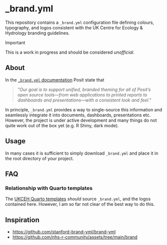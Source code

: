 # _brand.yml

This repository contains a `_brand.yml` configuration file defining colours, typography, and logos consistent with the UK Centre for Ecology & Hydrology branding guidelines.

> [!IMPORTANT]
> This is a work in progress and should be considered _unofficial_.

## About

In the [`_brand.yml` documentation](https://posit-dev.github.io/brand-yml/) Posit state that

> _"Our goal is to support unified, branded theming for all of Posit’s open source tools—from web applications to printed reports to dashboards and presentations—with a consistent look and feel."_

In principle, `_brand.yml` provides a way to single-source this information and seamlessly integrate it into documents, dashboards, presentations etc.
However, the project is under active development and many things do not quite work out of the box yet (e.g. R Shiny, dark mode).

## Usage

In many cases it is sufficient to simply download `_brand.yml` and place it in the root directory of your project.


## FAQ

### Relationship with Quarto templates

The [UKCEH Quarto templates](https://github.com/ukceh-rse/quarto-templates) _should_ source `_brand.yml`, and the logos contained here.
However, I am so far not clear of the best way to do this.


## Inspiration

- https://github.com/stanford-brand-yml/brand-yml
- https://github.com/nhs-r-community/assets/tree/main/brand

